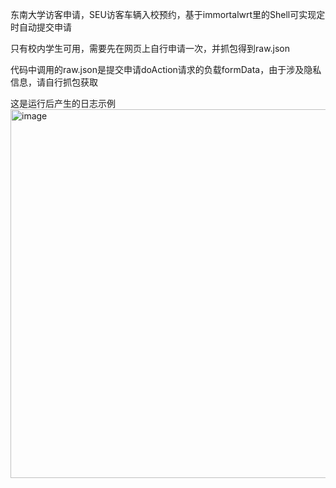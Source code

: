 东南大学访客申请，SEU访客车辆入校预约，基于immortalwrt里的Shell可实现定时自动提交申请

只有校内学生可用，需要先在网页上自行申请一次，并抓包得到raw.json

代码中调用的raw.json是提交申请doAction请求的负载formData，由于涉及隐私信息，请自行抓包获取

这是运行后产生的日志示例
<img width="656" height="590" alt="image" src="https://github.com/user-attachments/assets/0a3e420e-55b9-4c6c-baf9-2e832fd45b1f" />
